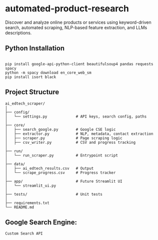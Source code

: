 # automated-product-research
 

Discover and analyze online products or services using keyword-driven search, automated scraping, NLP-based feature extraction, and LLMs descriptions. 



## Python Installation

```

pip install google-api-python-client beautifulsoup4 pandas requests spacy
python -m spacy download en_core_web_sm
pip install isort black

```

## Project Structure

```
ai_edtech_scraper/
│
├── config/
│   └── settings.py             # API keys, search config, paths
│
├── core/
│   ├── search_google.py        # Google CSE logic
│   ├── extractor.py            # NLP, metadata, contact extraction
│   ├── scraper.py              # Page scraping logic
│   ├── csv_writer.py           # CSV and progress tracking
│
├── run/
│   └── run_scraper.py          # Entrypoint script
│
├── data/
│   ├── ai_edtech_results.csv   # Output
│   └── scrape_progress.csv     # Progress tracker
│
├── app/                        # Future Streamlit UI
│   └── streamlit_ui.py
│
├── tests/                      # Unit tests
│
├── requirements.txt
└── README.md

```

## Google Search Engine:

```
Custom Search API
```